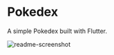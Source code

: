 # Pokedex

A simple Pokedex built with Flutter.

[meifagundes.com/pokedex]: https://meifagundes.com/pokedex	"meifagundes.com/pokedex"
[github.com/MeiFagundes/pokedex-flutter]: https://github.com/MeiFagundes/pokedex-flutter	"Source code"

![readme-screenshot](assets/images/readme-screenshot.png)
